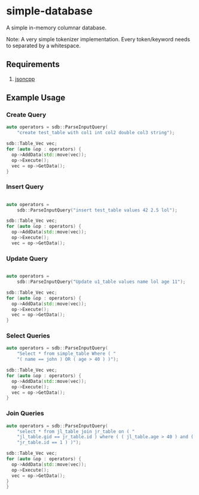 # simple-database

A simple in-memory columnar database.

Note: A very simple tokenizer implementation. Every token/keyword needs to separated by a whitespace.

## Requirements
1. [jsoncpp](https://github.com/open-source-parsers/jsoncpp)

## Example Usage

### Create Query

```cpp
auto operators = sdb::ParseInputQuery(
    "create test_table with col1 int col2 double col3 string");

sdb::Table_Vec vec;
for (auto &op : operators) {
  op->AddData(std::move(vec));
  op->Execute();
  vec = op->GetData();
}
```

### Insert Query

```cpp

auto operators =
    sdb::ParseInputQuery("insert test_table values 42 2.5 lol");

sdb::Table_Vec vec;
for (auto &op : operators) {
  op->AddData(std::move(vec));
  op->Execute();
  vec = op->GetData();
```

### Update Query

```cpp

auto operators =
    sdb::ParseInputQuery("Update u1_table values name lol age 11");

sdb::Table_Vec vec;
for (auto &op : operators) {
  op->AddData(std::move(vec));
  op->Execute();
  vec = op->GetData();
}
```

### Select Queries

```cpp
auto operators = sdb::ParseInputQuery(
    "Select * from simple_table Where ( "
    "( name == john ) OR ( age > 40 ) )");

sdb::Table_Vec vec;
for (auto &op : operators) {
  op->AddData(std::move(vec));
  op->Execute();
  vec = op->GetData();
}
```

### Join Queries

```cpp
auto operators = sdb::ParseInputQuery(
    "select * from jl_table join jr_table on ( "
    "jl_table.gid == jr_table.id ) where ( ( jl_table.age > 40 ) and ( "
    "jr_table.id == 1 ) )");

sdb::Table_Vec vec;
for (auto &op : operators) {
  op->AddData(std::move(vec));
  op->Execute();
  vec = op->GetData();
}
}
```
